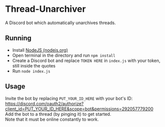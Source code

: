 # Thread-Unarchiver
A Discord bot which automatically unarchives threads.

## Running
- Install [NodeJS (nodejs.org)](https://nodejs.org/en/)
- Open terminal in the directory and run `npm install`
- Create a Discord bot and replace `TOKEN HERE` in `index.js` with your token, still inside the quotes
- Run `node index.js`

## Usage
Invite the bot by replacing `PUT_YOUR_ID_HERE` with your bot's ID: https://discord.com/oauth2/authorize?client_id=PUT_YOUR_ID_HERE&scope=bot&permissions=292057779200 <br>
Add the bot to a thread (by pinging it) to get started. <br>
Note that it must be online constantly to work.
